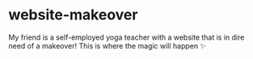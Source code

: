 # website-makeover

My friend is a self-employed yoga teacher with a website that is in dire need of a makeover! 
This is where the magic will happen ✨
